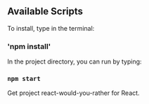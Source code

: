 ## Available Scripts

To install, type in the terminal:

### 'npm install'

In the project directory, you can run by typing:

### `npm start`

Get project react-would-you-rather for React.
